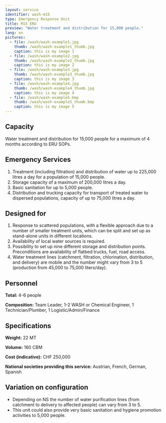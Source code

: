 ```yaml
---
layout: service
identifier: wash-m15
type: Emergency Response Unit
title: M15 ERU
preview: "Water treatment and distribution for 15,000 people."
lang: en
pictures:
  - file: /wash/wash-example1.jpg
    thumb: /wash/wash-example1_thumb.jpg
    caption: this is my image 1
  - file: /wash/wash-example2.jpg
    thumb: /wash/wash-example2_thumb.jpg
    caption: this is my image 2
  - file: /wash/wash-example3.jpg
    thumb: /wash/wash-example3_thumb.jpg
    caption: this is my image 3
  - file: /wash/wash-example4.jpg
    thumb: /wash/wash-example4_thumb.jpg
    caption: this is my image 4
  - file: /wash/wash-example5.bmp
    thumb: /wash/wash-example5_thumb.bmp
    caption: this is my image 5
---
```


## Capacity

Water treatment and distribution for 15,000 people for a maximum of 4 months according to ERU SOPs. 

## Emergency Services

1. Treatment (including filtration) and distribution of water up to 225,000 litres a day for a population of 15,000 people.
2. Storage capacity of a maximum of 200,000 litres a day.
3. Basic sanitation for up to 5,000 people.   
4. Distribution and trucking capacity for transport of treated water to dispersed populations, capacity of up to 75,000 litres a day.

## Designed for

1. Response to scattered populations, with a flexible approach due to a number of smaller treatment units, which can be split and set up as stand-alone units in different locations.
2. Availability of local water sources is required.
3. Possibility to set up nine different storage and distribution points. Preconditions are availability of flatbed trucks, fuel, road access.
4. Water treatment lines (catchment, filtration, chlorination, distribution, and delivery) are mobile and the number might vary from 3 to 5 (production from 45,000 to 75,000 liters/day).

## Personnel

**Total:** 4-6 people

**Composition:** Team Leader, 1-2 WASH or Chemical Engineer, 1 Technician/Plumber, 1 Logistic/Admin/Finance

## Specifications

**Weight:** 22 MT

**Volume:** 160 CBM

**Cost (indicative):** CHF 250,000

**National societies providing this service:** Austrian, French, German, Spanish

## Variation on configuration

- Depending on NS the number of water purification lines (from catchment to delivery to affected people) can vary from 3 to 5.
- This unit could also provide very basic sanitation and hygiene promotion activities to 5,000 people.
